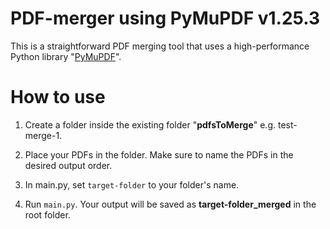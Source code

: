 # PDF-merger using PyMuPDF v1.25.3
This is a straightforward PDF merging tool that uses a high-performance Python library "[PyMuPDF](https://pymupdf.readthedocs.io/en/latest/)".

# How to use
1. Create a folder inside the existing folder "**pdfsToMerge**" e.g. test-merge-1.

1. Place your PDFs in the folder. Make sure to name the PDFs in the desired output order.

1. In main.py, set `target-folder` to your folder's name.

1. Run `main.py`. Your output will be saved as **target-folder_merged** in the root folder.

